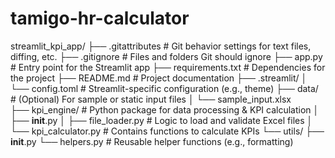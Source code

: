 # tamigo-hr-calculator

streamlit_kpi_app/
├── .gitattributes                # Git behavior settings for text files, diffing, etc.
├── .gitignore                    # Files and folders Git should ignore
├── app.py                        # Entry point for the Streamlit app
├── requirements.txt              # Dependencies for the project
├── README.md                     # Project documentation
├── .streamlit/
│   └── config.toml               # Streamlit-specific configuration (e.g., theme)
├── data/                         # (Optional) For sample or static input files
│   └── sample_input.xlsx         
├── kpi_engine/                   # Python package for data processing & KPI calculation
│   ├── __init__.py
│   ├── file_loader.py            # Logic to load and validate Excel files
│   └── kpi_calculator.py         # Contains functions to calculate KPIs
└── utils/
    ├── __init__.py
    └── helpers.py                # Reusable helper functions (e.g., formatting)
